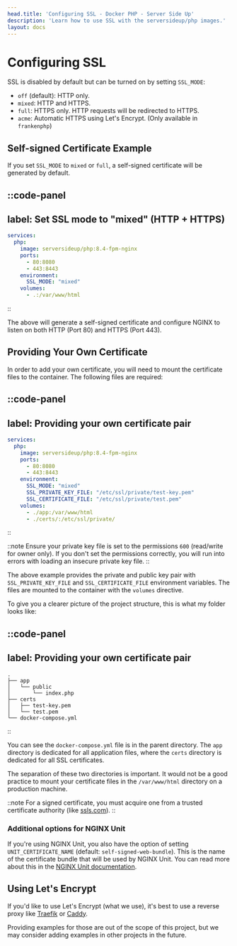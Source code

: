 ```yaml
---
head.title: 'Configuring SSL - Docker PHP - Server Side Up'
description: 'Learn how to use SSL with the serversideup/php images.'
layout: docs
---
```


# Configuring SSL
SSL is disabled by default but can be turned on by setting `SSL_MODE`:

- `off` (default): HTTP only.
- `mixed`: HTTP and HTTPS.
- `full`: HTTPS only. HTTP requests will be redirected to HTTPS.
- `acme`: Automatic HTTPS using Let's Encrypt. (Only available in `frankenphp`)

## Self-signed Certificate Example
If you set `SSL_MODE` to `mixed` or `full`, a self-signed certificate will be generated by default.

::code-panel
---
label: Set SSL mode to "mixed" (HTTP + HTTPS)
---
```yaml
services:
  php:
    image: serversideup/php:8.4-fpm-nginx
    ports:
      - 80:8080
      - 443:8443
    environment:
      SSL_MODE: "mixed"
    volumes:
      - .:/var/www/html
```
::

The above will generate a self-signed certificate and configure NGINX to listen on both HTTP (Port 80) and HTTPS (Port 443).

## Providing Your Own Certificate
In order to add your own certificate, you will need to mount the certificate files to the container. The following files are required:

::code-panel
---
label: Providing your own certificate pair
---
```yaml
services:
  php:
    image: serversideup/php:8.4-fpm-nginx
    ports:
      - 80:8080
      - 443:8443
    environment:
      SSL_MODE: "mixed"
      SSL_PRIVATE_KEY_FILE: "/etc/ssl/private/test-key.pem"
      SSL_CERTIFICATE_FILE: "/etc/ssl/private/test.pem"
    volumes:
      - ./app:/var/www/html
      - ./certs/:/etc/ssl/private/
```
::

::note
Ensure your private key file is set to the permissions `600` (read/write for owner only). If you don't set the permissions correctly, you will run into errors with loading an insecure private key file.
::

The above example provides the private and public key pair with `SSL_PRIVATE_KEY_FILE` and `SSL_CERTIFICATE_FILE` environment variables. The files are mounted to the container with the `volumes` directive.

To give you a clearer picture of the project structure, this is what my folder looks like:

::code-panel
---
label: Providing your own certificate pair
---
```text
.
├── app
│   └── public
│       └── index.php
├── certs
│   ├── test-key.pem
│   └── test.pem
└── docker-compose.yml
```
::

You can see the `docker-compose.yml` file is in the parent directory. The `app` directory is dedicated for all application files, where the `certs` directory is dedicated for all SSL certificates.

The separation of these two directories is important. It would not be a good practice to mount your certificate files in the `/var/www/html` directory on a production machine.

::note
For a signed certificate, you must acquire one from a trusted certificate authority (like [ssls.com](https://www.ssls.com/)).
::

### Additional options for NGINX Unit
If you're using NGINX Unit, you also have the option of setting `UNIT_CERTIFICATE_NAME` (default: `self-signed-web-bundle`). This is the name of the certificate bundle that will be used by NGINX Unit. You can read more about this in the [NGINX Unit documentation](https://unit.nginx.org/configuration/#ssl-tls-configuration).

## Using Let's Encrypt
If you'd like to use Let's Encrypt (what we use), it's best to use a reverse proxy like [Traefik](https://traefik.io/traefik/) or [Caddy](https://caddyserver.com/).

Providing examples for those are out of the scope of this project, but we may consider adding examples in other projects in the future.
